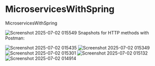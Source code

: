 # MicroservicesWithSpring
MicroservicesWithSpring

![Screenshot 2025-07-02 015549](https://github.com/user-attachments/assets/ed00fe8c-22f5-454d-9df8-a3f6d0ea3fd1)
Snapshots for HTTP methods with Postman:


![Screenshot 2025-07-02 015435](https://github.com/user-attachments/assets/910e36ee-49de-4461-8ad4-8cfaa1e0d13d)
![Screenshot 2025-07-02 015349](https://github.com/user-attachments/assets/f19fa380-0f63-498d-9891-5b7d4a16c67e)
![Screenshot 2025-07-02 015301](https://github.com/user-attachments/assets/ebdaedc5-eeaa-49cb-b6b4-725025631281)
![Screenshot 2025-07-02 015132](https://github.com/user-attachments/assets/a1144531-03d9-480f-b521-336dd48613ff)
![Screenshot 2025-07-02 014914](https://github.com/user-attachments/assets/d6a14416-97a5-41f8-bb7d-9d88a4fc379d)
